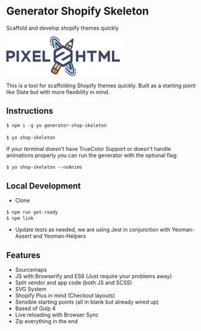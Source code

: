 # Generator Shopify Skeleton

Scaffold and develop shopify themes quickly

<a href='https://pixel2html.com/' target='_blank'>
  <img src='pixel2html-logo.png' width='300px' />
</a>

This is a tool for scaffolding Shopify themes quickly. Built as a starting point like Slate but with more flexibility in mind.

## Instructions
```
$ npm i -g yo generator-shop-skeleton

$ yo shop-skeleton
```

If your terminal doesn't have TrueColor Support or doesn't handle animations properly you can run the generator with the optional flag:

```
$ yo shop-skeleton --noAnims
```

## Local Development
- Clone

```
$ npm run get-ready
$ npm link
```

- Update tests as needed, we are using Jest in conjunction with Yeoman-Assert and Yeoman-Helpers

## Features

- Sourcemaps
- JS with Browserify and ES6 (Just require your problems away)
- Split vendor and app code (both JS and SCSS)
- SVG System
- Shopify Plus in mind (Checkout layouts)
- Sensible starting points (all in blank but already wired up)
- Based of Gulp 4
- Live reloading with Browser Sync
- Zip everything in the end
